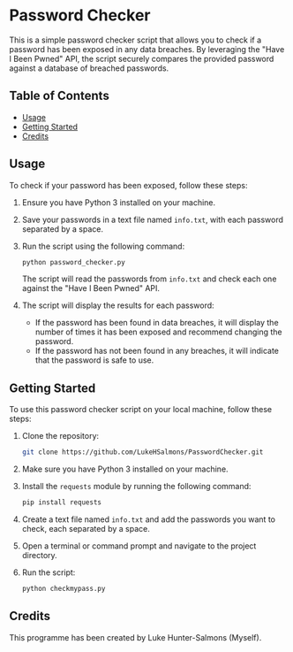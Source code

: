 # Password Checker

This is a simple password checker script that allows you to check if a password has been exposed in any data breaches. By leveraging the "Have I Been Pwned" API, the script securely compares the provided password against a database of breached passwords.

## Table of Contents
- [Usage](#usage)
- [Getting Started](#getting-started)
- [Credits](#credits)

## Usage

To check if your password has been exposed, follow these steps:

1. Ensure you have Python 3 installed on your machine.
2. Save your passwords in a text file named `info.txt`, with each password separated by a space.
3. Run the script using the following command:

   ```bash
   python password_checker.py
   ```

   The script will read the passwords from `info.txt` and check each one against the "Have I Been Pwned" API.

4. The script will display the results for each password:
   - If the password has been found in data breaches, it will display the number of times it has been exposed and recommend changing the password.
   - If the password has not been found in any breaches, it will indicate that the password is safe to use.

## Getting Started

To use this password checker script on your local machine, follow these steps:

1. Clone the repository:

   ```bash
   git clone https://github.com/LukeHSalmons/PasswordChecker.git
   ```

2. Make sure you have Python 3 installed on your machine.
3. Install the `requests` module by running the following command:

   ```bash
   pip install requests
   ```

4. Create a text file named `info.txt` and add the passwords you want to check, each separated by a space.
5. Open a terminal or command prompt and navigate to the project directory.
6. Run the script:

   ```bash
   python checkmypass.py
   ```

## Credits

This programme has been created by Luke Hunter-Salmons (Myself).

